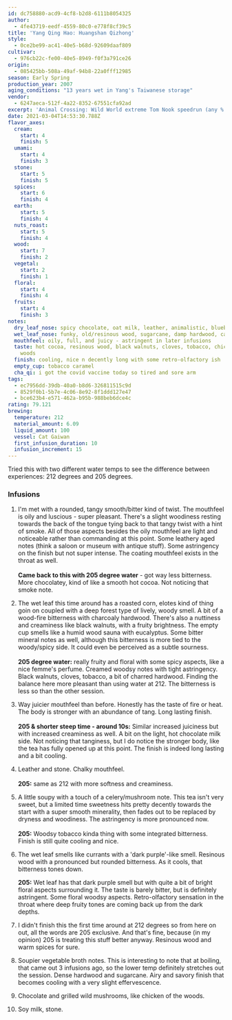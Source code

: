 ```yaml
---
id: dc758880-acd9-4cf8-b2d8-6111b8054325
author:
  - 4fe43719-eedf-4559-80c0-e778f8cf39c5
title: 'Yang Qing Hao: Huangshan Qizhong'
style:
  - 0ce2be99-ac41-40e5-b68d-92609daaf809
cultivar:
  - 976cb22c-fe00-40e5-8949-f0f3a791ce26
origin:
  - 085425bb-508a-49af-94b8-22a0fff12985
season: Early Spring
production_year: 2007
aging_conditions: "13 years wet in Yang's Taiwanese storage"
vendor:
  - 6247aeca-512f-4a22-8352-67551cfa92ad
excerpt: 'Animal Crossing: Wild World extreme Tom Nook speedrun (any % complete)'
date: 2021-03-04T14:53:30.788Z
flavor_axes:
  cream:
    start: 4
    finish: 5
  umami:
    start: 4
    finish: 3
  stone:
    start: 5
    finish: 5
  spices:
    start: 6
    finish: 4
  earth:
    start: 5
    finish: 4
  nuts_roast:
    start: 5
    finish: 4
  wood:
    start: 7
    finish: 2
  vegetal:
    start: 2
    finish: 1
  floral:
    start: 4
    finish: 4
  fruits:
    start: 4
    finish: 3
notes:
  dry_leaf_nose: spicy chocolate, oat milk, leather, animalistic, blueberries, sweet cream
  wet_leaf_nose: funky, old/resinous wood, sugarcane, damp hardwood, cacao nibs, blueberries
  mouthfeel: oily, full, and juicy - astringent in later infusions
  taste: hot cocoa, resinous wood, black walnuts, cloves, tobacco, chicken of the
    woods
  finish: cooling, nice n decently long with some retro-olfactory ish
  empty_cup: tobacco caramel
  cha_qi: i got the covid vaccine today so tired and sore arm
tags:
  - ec7956dd-39db-40a0-b8d6-326811515c9d
  - 8529f0b1-5b7e-4c06-8e92-8f1ddd127e47
  - bce623b4-e571-462a-b95b-988beb6dce4c
rating: 79.121
brewing:
  temperature: 212
  material_amount: 6.09
  liquid_amount: 100
  vessel: Cat Gaiwan
  first_infusion_duration: 10
  infusion_increment: 15
---
```


Tried this with two different water temps to see the difference between experiences: 212 degrees and 205 degrees.

### Infusions

1. I'm met with a rounded, tangy smooth/bitter kind of twist. The mouthfeel is oily and luscious - super pleasant. There's a slight woodiness resting towards the back of the tongue tying back to that tangy twist with a hint of smoke. All of those aspects besides the oily mouthfeel are light and noticeable rather than commanding at this point. Some leathery aged notes (think a saloon or museum with antique stuff). Some astringency on the finish but not super intense. The coating mouthfeel exists in the throat as well.\
   \
   **Came back to this with 205 degree water** - got way less bitterness. More chocolatey, kind of like a smooth hot cocoa. Not noticing that smoke note.
2. The wet leaf this time around has a roasted corn, elotes kind of thing goin on coupled with a deep forest type of lively, woody smell. A bit of a wood-fire bitterness with charcoaly hardwood. There's also a nuttiness and creaminess like black walnuts, with a fruity brightness. The empty cup smells like a humid wood sauna with eucalyptus. Some bitter mineral notes as well, although this bitterness is more tied to the woody/spicy side. It could even be perceived as a subtle sourness.\
   \
   **205 degree water:** really fruity and floral with some spicy aspects, like a nice femme's perfume. Creamed woodsy notes with tight astringency. Black walnuts, cloves, tobacco, a bit of charred hardwood. Finding the balance here more pleasant than using water at 212. The bitterness is less so than the other session.
3. Way juicier mouthfeel than before. Honestly has the taste of fire or heat. The body is stronger with an abundance of tang. Long lasting finish.\
   \
   **205 & shorter steep time - around 10s:** Similar increased juiciness but with increased creaminess as well. A bit on the light, hot chocolate milk side. Not noticing that tanginess, but I do notice the stronger body, like the tea has fully opened up at this point. The finish is indeed long lasting and a bit cooling.
4. Leather and stone. Chalky mouthfeel.\
   \
   **205:** same as 212 with more softness and creaminess.
5. A little soupy with a touch of a celery/mushroom note. This tea isn't very sweet, but a limited time sweetness hits pretty decently towards the start with a super smooth minerality, then fades out to be replaced by dryness and woodiness. The astringency is more pronounced now.\
   \
   **205:** Woodsy tobacco kinda thing with some integrated bitterness. Finish is still quite cooling and nice.
6. The wet leaf smells like currants with a 'dark purple'-like smell. Resinous wood with a pronounced but rounded bitterness. As it cools, that bitterness tones down.

   **205:** Wet leaf has that dark purple smell but with quite a bit of bright floral aspects surrounding it. The taste is barely bitter, but is definitely astringent. Some floral woodsy aspects. Retro-olfactory sensation in the throat where deep fruity tones are coming back up from the dark depths.

7. I didn't finish this the first time around at 212 degrees so from here on out, all the words are 205 exclusive. And that's fine, because (in my opinion) 205 is treating this stuff better anyway. Resinous wood and warm spices for sure.
8. Soupier vegetable broth notes. This is interesting to note that at boiling, that came out 3 infusions ago, so the lower temp definitely stretches out the session. Dense hardwood and sugarcane. Airy and savory finish that becomes cooling with a very slight effervescence.
9. Chocolate and grilled wild mushrooms, like chicken of the woods.
10. Soy milk, stone.
